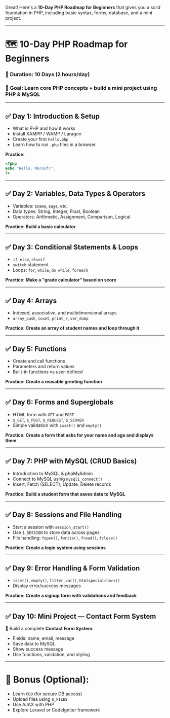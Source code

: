 Great! Here's a **10-Day PHP Roadmap for Beginners** that gives you a solid foundation in PHP, including basic syntax, forms, database, and a mini project.

---

# 🗺️ **10-Day PHP Roadmap for Beginners**

### 📅 **Duration**: 10 Days (2 hours/day)

### 🎯 **Goal**: Learn core PHP concepts + build a mini project using PHP & MySQL

---

## ✅ **Day 1: Introduction & Setup**

* What is PHP and how it works
* Install XAMPP / WAMP / Laragon
* Create your first `hello.php`
* Learn how to run `.php` files in a browser

**Practice:**

```php
<?php
echo "Hello, Maroof!";
?>
```

---

## ✅ **Day 2: Variables, Data Types & Operators**

* Variables: `$name`, `$age`, etc.
* Data types: String, Integer, Float, Boolean
* Operators: Arithmetic, Assignment, Comparison, Logical

**Practice: Build a basic calculator**

---

## ✅ **Day 3: Conditional Statements & Loops**

* `if`, `else`, `elseif`
* `switch` statement
* Loops: `for`, `while`, `do while`, `foreach`

**Practice: Make a "grade calculator" based on score**

---

## ✅ **Day 4: Arrays**

* Indexed, associative, and multidimensional arrays
* `array_push`, `count`, `print_r`, `var_dump`

**Practice: Create an array of student names and loop through it**

---

## ✅ **Day 5: Functions**

* Create and call functions
* Parameters and return values
* Built-in functions vs user-defined

**Practice: Create a reusable greeting function**

---

## ✅ **Day 6: Forms and Superglobals**

* HTML form with `GET` and `POST`
* `$_GET`, `$_POST`, `$_REQUEST`, `$_SERVER`
* Simple validation with `isset()` and `empty()`

**Practice: Create a form that asks for your name and age and displays them**

---

## ✅ **Day 7: PHP with MySQL (CRUD Basics)**

* Introduction to MySQL & phpMyAdmin
* Connect to MySQL using `mysqli_connect()`
* Insert, Fetch (SELECT), Update, Delete records

**Practice: Build a student form that saves data to MySQL**

---

## ✅ **Day 8: Sessions and File Handling**

* Start a session with `session_start()`
* Use `$_SESSION` to store data across pages
* File handling: `fopen()`, `fwrite()`, `fread()`, `fclose()`

**Practice: Create a login system using sessions**

---

## ✅ **Day 9: Error Handling & Form Validation**

* `isset()`, `empty()`, `filter_var()`, `htmlspecialchars()`
* Display error/success messages

**Practice: Create a signup form with validations and feedback**

---

## ✅ **Day 10: Mini Project — Contact Form System**

🔧 Build a complete **Contact Form System**:

* Fields: name, email, message
* Save data to MySQL
* Show success message
* Use functions, validation, and styling

---

# 🎁 **Bonus (Optional):**

* Learn `PDO` (for secure DB access)
* Upload files using `$_FILES`
* Use AJAX with PHP
* Explore Laravel or CodeIgniter framework


